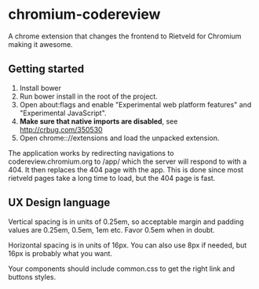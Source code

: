 chromium-codereview
===================

A chrome extension that changes the frontend to Rietveld for Chromium making it awesome.

Getting started
-------------
1. Install bower
2. Run bower install in the root of the project.
4. Open about:flags and enable "Experimental web platform features" and "Experimental JavaScript".
5. **Make sure that native imports are disabled**, see http://crbug.com/350530
3. Open chrome:://extensions and load the unpacked extension.

The application works by redirecting navigations to codereview.chromium.org to /app/ which
the server will respond to with a 404. It then replaces the 404 page with the app. This
is done since most rietveld pages take a long time to load, but the 404 page is fast.

UX Design language
-------------

Vertical spacing is in units of 0.25em, so acceptable margin and padding values are 0.25em,
0.5em, 1em etc. Favor 0.5em when in doubt.

Horizontal spacing is in units of 16px. You can also use 8px if needed, but 16px is probably
what you want.

Your components should include common.css to get the right link and buttons styles.
